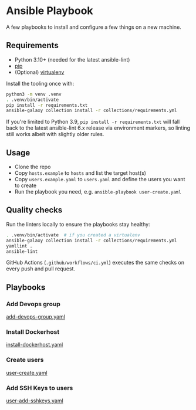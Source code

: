 # Ansible Playbook

A few playbooks to install and configure a few things on a new machine.

## Requirements

- Python 3.10+ (needed for the latest ansible-lint)
- [pip](https://pip.pypa.io/)
- (Optional) [virtualenv](https://virtualenv.pypa.io/)

Install the tooling once with:

```bash
python3 -m venv .venv
. .venv/bin/activate
pip install -r requirements.txt
ansible-galaxy collection install -r collections/requirements.yml
```

If you're limited to Python 3.9, `pip install -r requirements.txt` will fall back to the latest ansible-lint 6.x release via environment markers, so linting still works albeit with slightly older rules.

## Usage

- Clone the repo
- Copy `hosts.example` to `hosts` and list the target host(s)
- Copy `users.example.yaml` to `users.yaml` and define the users you want to create
- Run the playbook you need, e.g. `ansible-playbook user-create.yaml`

## Quality checks

Run the linters locally to ensure the playbooks stay healthy:

```bash
. .venv/bin/activate  # if you created a virtualenv
ansible-galaxy collection install -r collections/requirements.yml
yamllint .
ansible-lint
```

GitHub Actions (`.github/workflows/ci.yml`) executes the same checks on every push and pull request.

## Playbooks

### Add Devops group

[add-devops-group.yaml](centos%2Fadd-devops-group.yaml)

### Install Dockerhost

[install-dockerhost.yaml](centos%2Finstall-dockerhost.yaml)

### Create users

[user-create.yaml](user-create.yaml)

### Add SSH Keys to users

[user-add-sshkeys.yaml](user-add-sshkeys.yaml)
